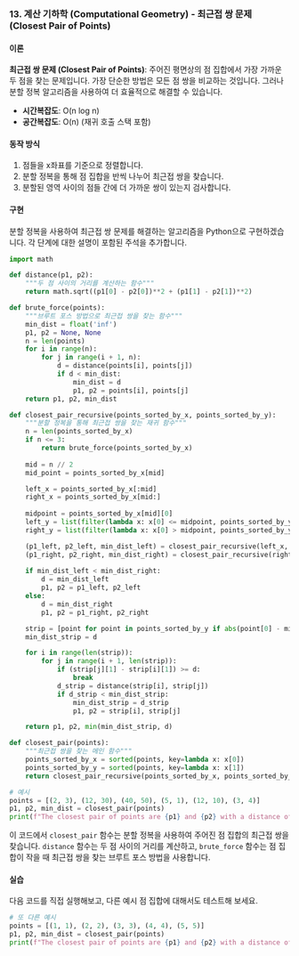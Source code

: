 ### 13. 계산 기하학 (Computational Geometry) - 최근접 쌍 문제 (Closest Pair of Points)

#### 이론
**최근접 쌍 문제 (Closest Pair of Points)**: 주어진 평면상의 점 집합에서 가장 가까운 두 점을 찾는 문제입니다. 가장 단순한 방법은 모든 점 쌍을 비교하는 것입니다. 그러나 분할 정복 알고리즘을 사용하여 더 효율적으로 해결할 수 있습니다.
- **시간복잡도**: O(n log n)
- **공간복잡도**: O(n) (재귀 호출 스택 포함)

#### 동작 방식
1. 점들을 x좌표를 기준으로 정렬합니다.
2. 분할 정복을 통해 점 집합을 반씩 나누어 최근접 쌍을 찾습니다.
3. 분할된 영역 사이의 점들 간에 더 가까운 쌍이 있는지 검사합니다.

#### 구현
분할 정복을 사용하여 최근접 쌍 문제를 해결하는 알고리즘을 Python으로 구현하겠습니다. 각 단계에 대한 설명이 포함된 주석을 추가합니다.

```python
import math

def distance(p1, p2):
    """두 점 사이의 거리를 계산하는 함수"""
    return math.sqrt((p1[0] - p2[0])**2 + (p1[1] - p2[1])**2)

def brute_force(points):
    """브루트 포스 방법으로 최근접 쌍을 찾는 함수"""
    min_dist = float('inf')
    p1, p2 = None, None
    n = len(points)
    for i in range(n):
        for j in range(i + 1, n):
            d = distance(points[i], points[j])
            if d < min_dist:
                min_dist = d
                p1, p2 = points[i], points[j]
    return p1, p2, min_dist

def closest_pair_recursive(points_sorted_by_x, points_sorted_by_y):
    """분할 정복을 통해 최근접 쌍을 찾는 재귀 함수"""
    n = len(points_sorted_by_x)
    if n <= 3:
        return brute_force(points_sorted_by_x)
    
    mid = n // 2
    mid_point = points_sorted_by_x[mid]

    left_x = points_sorted_by_x[:mid]
    right_x = points_sorted_by_x[mid:]
    
    midpoint = points_sorted_by_x[mid][0]
    left_y = list(filter(lambda x: x[0] <= midpoint, points_sorted_by_y))
    right_y = list(filter(lambda x: x[0] > midpoint, points_sorted_by_y))

    (p1_left, p2_left, min_dist_left) = closest_pair_recursive(left_x, left_y)
    (p1_right, p2_right, min_dist_right) = closest_pair_recursive(right_x, right_y)
    
    if min_dist_left < min_dist_right:
        d = min_dist_left
        p1, p2 = p1_left, p2_left
    else:
        d = min_dist_right
        p1, p2 = p1_right, p2_right

    strip = [point for point in points_sorted_by_y if abs(point[0] - mid_point[0]) < d]
    min_dist_strip = d

    for i in range(len(strip)):
        for j in range(i + 1, len(strip)):
            if (strip[j][1] - strip[i][1]) >= d:
                break
            d_strip = distance(strip[i], strip[j])
            if d_strip < min_dist_strip:
                min_dist_strip = d_strip
                p1, p2 = strip[i], strip[j]

    return p1, p2, min(min_dist_strip, d)

def closest_pair(points):
    """최근접 쌍을 찾는 메인 함수"""
    points_sorted_by_x = sorted(points, key=lambda x: x[0])
    points_sorted_by_y = sorted(points, key=lambda x: x[1])
    return closest_pair_recursive(points_sorted_by_x, points_sorted_by_y)

# 예시
points = [(2, 3), (12, 30), (40, 50), (5, 1), (12, 10), (3, 4)]
p1, p2, min_dist = closest_pair(points)
print(f"The closest pair of points are {p1} and {p2} with a distance of {min_dist:.2f}")
```

이 코드에서 `closest_pair` 함수는 분할 정복을 사용하여 주어진 점 집합의 최근접 쌍을 찾습니다. `distance` 함수는 두 점 사이의 거리를 계산하고, `brute_force` 함수는 점 집합이 작을 때 최근접 쌍을 찾는 브루트 포스 방법을 사용합니다.

#### 실습
다음 코드를 직접 실행해보고, 다른 예시 점 집합에 대해서도 테스트해 보세요.

```python
# 또 다른 예시
points = [(1, 1), (2, 2), (3, 3), (4, 4), (5, 5)]
p1, p2, min_dist = closest_pair(points)
print(f"The closest pair of points are {p1} and {p2} with a distance of {min_dist:.2f}")
```
